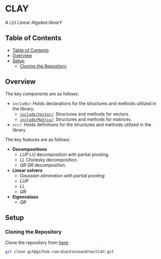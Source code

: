 # CLAY

_A `C23` Linear Algebra librarY_

## Table of Contents

- [Table of Contents](#table-of-contents)
- [Overview](#overview)
- [Setup](#setup)
    - [Cloning the Repository](#cloning-the-repository)

## Overview

The key components are as follows:

- `include/`: Holds declarations for the structures and methods utilized in the library.
    - [`include/Vector/`](./include/Vector/): Structures and methods for vectors.
    - [`include/Matrix/`](./include/Matrix/): Structures and methods for matrices.
- `src/`: Holds definitions for the structures and methods utilized in the library.

The key features are as follows:

- **Decompositions**
    - _LUP_ _LU_ decomposition with partial pivoting.
    - _LL_ Cholesky decomposition.
    - _QR_ _QR_ decomposition.
- **Linear solvers**
    - _Gaussian elimination with partial pivoting_
    - _LUP_
    - _LL_
    - _QR_
- **Eigenvalues**
    - _QR_

## Setup

### Cloning the Repository

Clone the repository from [here](https://github.com/diantonioandrea/CLAY):

```bash
git clone git@github.com:diantonioandrea/CLAY.git
```
